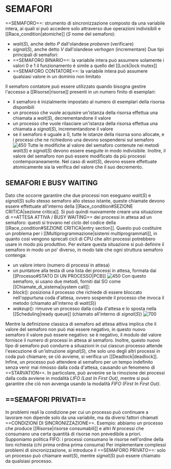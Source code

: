 # SEMAFORI
==SEMAFORO==: strumento di sincronizzazione composto da una variabile intera, ai quali si può accedere solo attraverso due operazioni indivisibili e [[Race_condition|atomiche]] ($S$ nome del semaforo):
- $wait(S)$, anche detto $P$ dall'olandese _proberen_ (verificare)
- $signal(S)$, anche detto $V$ dall'olandese _verhogen_ (incrementare)
Due tipi principali di semafori:
- ==SEMAFORO BINARIO==: la variabile intera può assumere solamente i valori 0 e 1
	il funzionamento è simile a quello del [[Lock|lock mutex]]
- ==SEMAFORO CONTATORE==: la variabile intera può assumere qualsiasi valore in un dominio non limitato

Il semaforo contatore può essere utilizzato quando bisogna gestire l'accesso a [[Risorse|risorse]] presenti in un numero finito di esemplari:
- il semaforo è inizialmente impostato al numero di esemplari della risorsa disponibili
- un processo che vuole acquisire un'istanza della risorsa effettua una chiamata a $wait(S)$, decrementandone il valore
- un processo che vuole rilasciare un'istanza della risorsa effettua una chiamata a $signal(S)$, incrementandone il valore
- se il semaforo è uguale a 0, tutte le istanze della risorsa sono allocate, e i processi che ne richiedono una devono sospendersi sul semaforo
![450](semafori.png)
Tutte le modifiche al valore del semaforo contenute nei metodi $wait(S)$ e $signal(S)$ devono essere eseguite in modo indivisibile. Inoltre, il valore del semaforo non può essere modificato da più processi contemporaneamente. Nel caso di $wait(S)$, devono essere effettuate atomicamente sia la verifica del valore che il suo decremento.

## SEMAFORI E BUSY WAITING
Dato che occorre garantire che due processi non eseguano $wait(S)$ e $signal(S)$ sullo stesso semaforo allo stesso istante, queste chiamate devono essere effettuate all'interno della [[Race_condition#SEZIONE CRITICA|sezione critica]]. Si può quindi nuovamente creare una situazione di ==ATTESA ATTIVA / BUSY WAITING== dei processi in attesa ad un semaforo: questi si trovano nel ciclo del codice della [[Race_condition#SEZIONE CRITICA|entry section]]. Questo può costituire un problema per i [[Multiprogrammazione|sistemi multiprogrammati]], in quanto così vengono sprecati cicli di CPU che altri processi potrebbero usare in modo più produttivo.
Per evitare questa situazione si può definire il semaforo in modo un po' diverso, in modo tale che ogni struttura semaforo contenga:
- un valore intero (numero di processi in attesa)
- un puntatore alla testa di una lista dei processi in attesa, formata dai [[Processo#STATO DI UN PROCESSO|PCB]]
![450](semafori2.png)
Con questo semaforo, si usano due metodi, forniti dal SO come [[Chiamate_di_sistema|system call]]:
- $block()$: posiziona il processo che richiede di essere bloccato nell'oppurtuna coda d'attesa, ovvero sospende il processo che invoca il metodo (chiamato all'interno di $wait(S)$)
- $wakeup()$: rimuove un processo dalla coda d'attesa e lo sposta nella [[Scheduling|ready queue]] (chiamato all'interno di $signal(S)$)
![700](semafori3.png)

Mentre la definizione classica di semaforo ad attesa attiva implica che il valore del semaforo non può mai essere negativo, in questo nuovo semaforo il valore può essere negativo: se è negativo, il modulo del valore fornisce il numero di processi in attesa al semaforo.
Inoltre, questo nuovo tipo di semaforo può condurre a situazioni in cui ciascun processo attende l'esecuzione di un'istruzione $signal(S)$, che solo uno degli altri processi in coda può chiamare; se ciò avviene, si verifica un [[Deadlock|deadlock]].
Infine, un processo può attendere al semaforo per un tempo indefinito senza venir mai rimosso dalla coda d'attesa, causando un fenomeno di ==STARVATION==. In particolare, può avvenire se la rimozione dei processi dalla coda avviene in modalità _LIFO (Last In First Out)_, mentre si può garantire che ciò non avvenga usando la modalità _FIFO (First In First Out)_.

## ==SEMAFORI PRIVATI==
In problemi reali la condizione per cui un processo può continuare a lavorare non dipende solo da una variabile, ma da diversi fattori chiamati ==CONDIZIONI DI SINCRONIZZAZIONE==.
Esempio:
	abbiamo un processo che produce [[Risorse|risorse consumabili]] e altri _N_ processi che consumano una certa quantità di risorse non prevedibile a priori. Supponiamo politica FIFO: i processi consumano le risorse nell'ordine della loro richiesta (chi prima ordina prima consuma)
Per implementare complessi problemi di sincronizzazione, si introduce il ==SEMAFORO PRIVATO==: solo un processo può chiamare $wait(S)$, mentre $signal(S)$ può essere chiamato da qualsiasi processo.